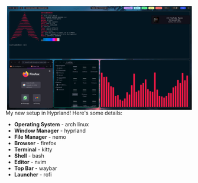 <img src="./image_2022-12-14_01-41-58.png" alt="img" align="right" width="500px">

My new setup in Hyprland! Here's some details:

- **Operating System** - arch linux
- **Window Manager** - hyprland
- **File Manager** - nemo
- **Browser** - firefox
- **Terminal** - kitty
- **Shell** - bash
- **Editor** - nvim
- **Top Bar** - waybar
- **Launcher** - rofi
